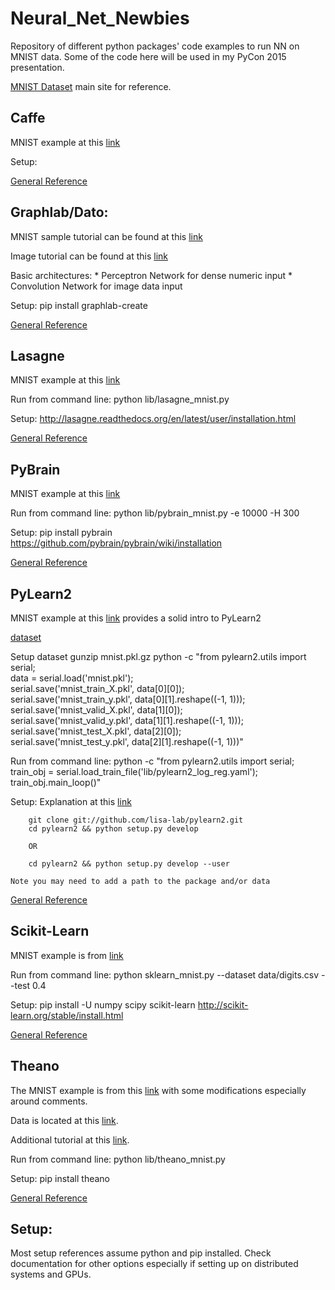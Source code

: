 Neural_Net_Newbies
==================

Repository of different python packages' code examples to run NN on MNIST data. Some of the code here will be used in my PyCon 2015 presentation.

[MNIST Dataset](http://yann.lecun.com/exdb/mnist/) main site for reference.


Caffe
--------
MNIST example at this [link](?)


Setup:

[General Reference](http://tutorial.caffe.berkeleyvision.org/)


Graphlab/Dato:
--------
MNIST sample tutorial can be found at this [link](https://dato.com/products/create/docs/graphlab.toolkits.deeplearning.html)

Image tutorial can be found at this [link](https://dato.com/learn/gallery/notebooks/build_imagenet_deeplearning.html)

Basic architectures:
    * Perceptron Network for dense numeric input
    * Convolution Network for image data input


Setup: pip install graphlab-create

[General Reference](https://dato.com/products/create/docs/generated/graphlab.neuralnet_classifier.NeuralNetClassifier.html)

Lasagne 
--------
MNIST example at this [link](https://github.com/craffel/Lasagne-tutorial/blob/master/examples/mnist.py)

Run from command line:
  python lib/lasagne_mnist.py

Setup:
    http://lasagne.readthedocs.org/en/latest/user/installation.html

[General Reference](http://lasagne.readthedocs.org/en/latest/)



PyBrain
--------
MNIST example at this [link](http://martin-thoma.com/classify-mnist-with-pybrain/)

Run from command line:
    python lib/pybrain_mnist.py -e 10000 -H 300

Setup:
    pip install pybrain
    https://github.com/pybrain/pybrain/wiki/installation

[General Reference](http://pybrain.org/docs/)



PyLearn2
--------

MNIST example at this [link](https://vdumoulin.github.io/articles/extending-pylearn2/) provides a solid intro to PyLearn2

[dataset](http://deeplearning.net/data/mnist/mnist.pkl.gz)

Setup dataset 
        gunzip mnist.pkl.gz
        python -c "from pylearn2.utils import serial; \
           data = serial.load('mnist.pkl'); \
           serial.save('mnist_train_X.pkl', data[0][0]); \
           serial.save('mnist_train_y.pkl', data[0][1].reshape((-1, 1))); \
           serial.save('mnist_valid_X.pkl', data[1][0]); \
           serial.save('mnist_valid_y.pkl', data[1][1].reshape((-1, 1))); \
           serial.save('mnist_test_X.pkl', data[2][0]); \
           serial.save('mnist_test_y.pkl', data[2][1].reshape((-1, 1)))"

Run from command line:
        python -c "from pylearn2.utils import serial; \
           train_obj = serial.load_train_file('lib/pylearn2_log_reg.yaml'); \
           train_obj.main_loop()"


Setup:
Explanation at this [link](http://deeplearning.net/software/pylearn2/#download-and-installation)

        git clone git://github.com/lisa-lab/pylearn2.git
        cd pylearn2 && python setup.py develop

        OR 

        cd pylearn2 && python setup.py develop --user

    Note you may need to add a path to the package and/or data 


[General Reference](http://deeplearning.net/software/pylearn2/)

Scikit-Learn
--------

MNIST example is from [link](http://www.pyimagesearch.com/2014/06/23/applying-deep-learning-rbm-mnist-using-python/)

Run from command line:
    python sklearn_mnist.py --dataset data/digits.csv --test 0.4

Setup:
    pip install -U numpy scipy scikit-learn
    http://scikit-learn.org/stable/install.html

[General Reference](http://scikit-learn.org/stable/modules/neural_networks.html)

Theano
--------

The MNIST example is from this [link](http://deeplearning.net/tutorial/logreg.html) with some modifications especially around comments.

Data is located at this [link](http://www.iro.umontreal.ca/~lisa/deep/data/mnist/mnist.pkl.gz).

Additional tutorial at this [link](http://nbviewer.ipython.org/github/craffel/theano-tutorial/blob/master/Theano%20Tutorial.ipynb).

Run from command line:
    python lib/theano_mnist.py

Setup: 
    pip install theano

[General Reference](http://deeplearning.net/software/theano/index.html)


Setup:
--------
Most setup references assume python and pip installed. Check documentation for other options especially if setting up on distributed systems and GPUs.

